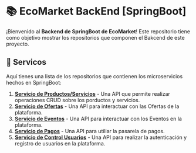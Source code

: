 # 📚 EcoMarket BackEnd [SpringBoot]
¡Bienvenido al **Backend de SpringBoot de EcoMarket**! Este repositorio tiene como objetivo mostrar los repositorios que componen el Bakcend de este proyecto. 
## 🧩 Servicos
Aquí tienes una lista de los repositorios que contienen los microservicios hechos en SpringBoot:
1. [**Servicio de Productos/Servicios**](https://github.com/INNOVAPS-ARQUI-2024/ecomarket-ms-productos-servicios) - Una API que permite realizar operaciones CRUD sobre los porductos y servicios.
2. [**Servicio de Ofertas**](https://github.com/INNOVAPS-ARQUI-2024/ecomarket-servicio-ofertas) - Una API para interactuar con las Ofertas de la plataforma.
3. [**Servicio de Eventos**](https://github.com/INNOVAPS-ARQUI-2024/ecomarket-servicio-eventos) - Una API para interactuar con los Eventos en la plataforma.
4. [**Servicio de Pagos**](https://github.com/INNOVAPS-ARQUI-2024/ecomarket-servicio-pagos) - Una API para utiliar la pasarela de pagos.
5. [**Servicio de Control Usuarios**](https://github.com/INNOVAPS-ARQUI-2024/ecomarket-servicio-control-usuarios) - Una API para realizar la autenticación y registro de usuarios en la plataforma.
